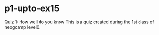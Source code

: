 # p1-upto-ex15
Quiz 1: How well do you know
This is a quiz created during the 1st class of neogcamp level0.
